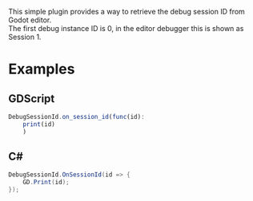 This simple plugin provides a way to retrieve the debug session ID from Godot editor.\
The first debug instance ID is 0, in the editor debugger this is shown as Session 1.
# Examples
## GDScript
```javascript
DebugSessionId.on_session_id(func(id):
    print(id)
    )
```
## C#
```csharp
DebugSessionId.OnSessionId(id => {
    GD.Print(id);
});
```
